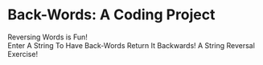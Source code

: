# Back-Words: A Coding Project
Reversing Words is Fun!<br>
Enter A String To Have Back-Words Return It Backwards! A String Reversal Exercise!
